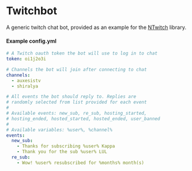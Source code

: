 # Twitchbot
A generic twitch chat bot, provided as an example for the [NTwitch](https://github.com/Aux/NTwitch) library.

#### Example config.yml
```yaml
# A Twitch oauth token the bot will use to log in to chat
token: oi1j2o3i

# Channels the bot will join after connecting to chat
channels:
  - auxesistv
  - shiralya

# All events the bot should reply to. Replies are
# randomly selected from list provided for each event
#
# Available events: new_sub, re_sub, hosting_started, 
# hosting_ended, hosted_started, hosted_ended, user_banned
#
# Available variables: %user%, %channel%
events:
  new_sub:
    - Thanks for subscribing %user% Kappa
    - Thank you for the sub %user% LUL
  re_sub:
    - Wow! %user% resubscribed for %months% month(s)
```
